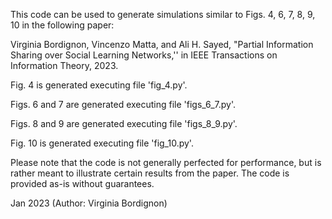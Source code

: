 This code can be used to generate simulations similar to Figs. 4, 6, 7, 8, 9, 10 in the following paper:

Virginia Bordignon, Vincenzo Matta, and Ali H. Sayed,  "Partial Information Sharing over Social Learning Networks,'' in IEEE Transactions on Information Theory, 2023.

Fig. 4 is generated executing file 'fig_4.py'.

Figs. 6 and 7 are generated executing file 'figs_6_7.py'.

Figs. 8 and 9 are generated executing file 'figs_8_9.py'.

Fig. 10 is generated executing file 'fig_10.py'.

Please note that the code is not generally perfected for performance, but is rather meant to illustrate certain results from the paper. The code is provided as-is without guarantees.

Jan 2023 (Author: Virginia Bordignon)
